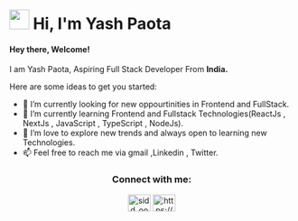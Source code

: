 # <img src="https://cdn.jsdelivr.net/gh/Th3Wall/assets-cdn/PersonalGithubReadme/HandGreet.gif" width="35px" />&nbsp;<b>Hi, I'm Yash Paota</b>

#### Hey there, Welcome!
I am Yash Paota, Aspiring Full Stack Developer From <b>India.</b>


Here are some ideas to get you started:

- 🔭 I’m currently looking for new oppourtinities in Frontend and FullStack.
- 🌱 I’m currently learning Frontend and Fullstack Technologies(ReactJs , NextJs , JavaScript , TypeScript , NodeJs).
- 🤔 I’m love to explore new trends and always open to learning new Technologies. 
- 📫 Feel free to reach me via gmail ,Linkedin , Twitter.


<div align="center">

<h3 ">Connect with me:</h3>
<p >
<a href="https://twitter.com/yashpaota" target="blank"><img align="center" src="https://raw.githubusercontent.com/rahuldkjain/github-profile-readme-generator/master/src/images/icons/Social/twitter.svg" alt="sidd_oo" height="30" width="40" /></a>
<a href="https://www.linkedin.com/in/yash-paota/" target="blank"><img align="center" src="https://raw.githubusercontent.com/rahuldkjain/github-profile-readme-generator/master/src/images/icons/Social/linked-in-alt.svg" alt="https://www.linkedin.com/in/sidd-oo/" height="30" width="40" /></a>
</p>
</div>
